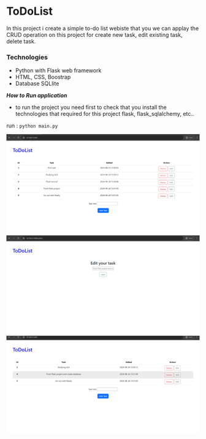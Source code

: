 # ToDoList
In this project i create a simple to-do list webiste that 
you we can applay the CRUD operation on this project for 
create new task, edit existing task, delete task.


### Technologies

- Python with Flask web framework
- HTML, CSS, Boostrap
- Database SQLlite

***How to Run application***
- to run the project you need first to check that you install the technologies that 
required for this project flask, flask_sqlalchemy, etc..

run : `
python main.py
`

![home page](to-do-list.png)
![edit task](edit_task.png)
![delete task](delete_task.png)
